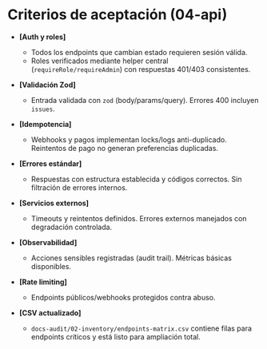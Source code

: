 # Criterios de aceptación (04-api)

- **[Auth y roles]**
  - Todos los endpoints que cambian estado requieren sesión válida.
  - Roles verificados mediante helper central (`requireRole/requireAdmin`) con respuestas 401/403 consistentes.

- **[Validación Zod]**
  - Entrada validada con `zod` (body/params/query). Errores 400 incluyen `issues`.

- **[Idempotencia]**
  - Webhooks y pagos implementan locks/logs anti-duplicado. Reintentos de pago no generan preferencias duplicadas.

- **[Errores estándar]**
  - Respuestas con estructura establecida y códigos correctos. Sin filtración de errores internos.

- **[Servicios externos]**
  - Timeouts y reintentos definidos. Errores externos manejados con degradación controlada.

- **[Observabilidad]**
  - Acciones sensibles registradas (audit trail). Métricas básicas disponibles.

- **[Rate limiting]**
  - Endpoints públicos/webhooks protegidos contra abuso.

- **[CSV actualizado]**
  - `docs-audit/02-inventory/endpoints-matrix.csv` contiene filas para endpoints críticos y está listo para ampliación total.
